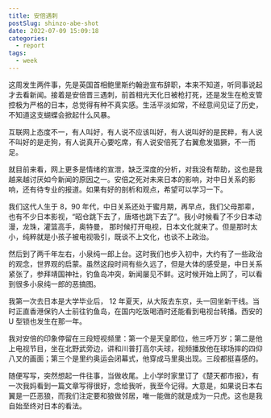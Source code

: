 ```yaml
---
title: 安倍遇刺
postSlug: shinzo-abe-shot
date: 2022-07-09 15:09:18
categories:
  - report
tags:
  - week
---
```


这周发生两件事，先是英国首相鲍里斯约翰逊宣布辞职，本来不知道，听同事说起才去看新闻。接着是安倍晋三遇刺，前首相光天化日被枪打死，还是发生在枪支管控极为严格的日本，总觉得有种不真实感。生活平淡如常，不经意间见证了历史，不知道这支蝴蝶会掀起什么风暴。

互联网上态度不一，有人叫好，有人说不应该叫好，有人说叫好的是民粹，有人说不叫好的是走狗，有人说真开心要吃席，有人说安倍死了右翼愈发猖獗，不一而足。

就目前来看，网上更多是情绪的宣泄，缺乏深度的分析，对我没有帮助，这也是我越来越讨厌如今新闻的原因之一。安倍之死对未来日本的影响，对中日关系的影响，还有待专业的报道。如果有好的剖析和观点，希望可以学习一下。

我们这代人生于 8，90 年代，中日关系还处于蜜月期，再早点，我们父母那辈，也有不少日本影视，“昭仓跳下去了，唐塔也跳下去了”。我小时候看了不少日本动漫，龙珠，灌篮高手，奥特曼， 那时候打开电视，日本文化就来了。但是那时太小，纯粹就是小孩子被电视吸引，既谈不上文化，也谈不上政治。

然后到了两千年左右，小泉纯一郎上台。这时我们也步入初中，大约有了一些政治的观念，世界观的启蒙。虽然这段时间有些久远了，但是大体的感受是，中日关系紧张了，参拜靖国神社，钓鱼岛冲突，新闻屡见不鲜。这时候开始上网了，可以看到很多小泉纯一郎的恶搞图。

我第一次去日本是大学毕业后， 12 年夏天，从大阪去东京，头一回坐新干线。当时正直香港保钓人士前往钓鱼岛，在国内吃饭喝酒时还能看到电视台转播。西安的 U 型锁也发生在那一年。

我对安倍的印象停留在三段短视频里：第一个是天皇即位，他三呼万岁；第二是他上电视节目，坐在北野武旁边，讲和川普打高尔夫球，视频播放他在球场摔的四仰八叉的画面；第三个是里约奥运会闭幕式，他穿成马里奥出现。三段都挺喜感的。

随便写写，突然想起一件往事，当做收尾。上小学时家里订了《楚天都市报》，有一次我妈看到一篇文章写得很好，念给我听，我至今记得。大意是，如果说日本右翼是一匹恶狼，而我们注定要和狼做邻居，唯一能做的就是成为一只虎。这也是我自始至终对日本的看法。
